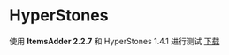 # HyperStones

使用 **ItemsAdder 2.2.7** 和 HyperStones 1.4.1 进行测试 [下载](https://www.spigotmc.org/resources/%E2%9A%9C%EF%B8%8F-hyperstones-1-8-1-16-x-%E2%9A%9C%EF%B8%8F-item-upgrade-plugin-extremely-configurable.77645/)

